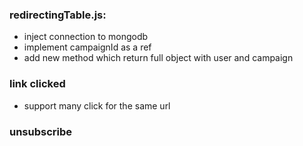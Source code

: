 ### redirectingTable.js:
+ inject connection to mongodb 
+ implement campaignId as a ref
+ add new method which return full object with user and campaign

### link clicked
+ support many click for the same url

### unsubscribe
